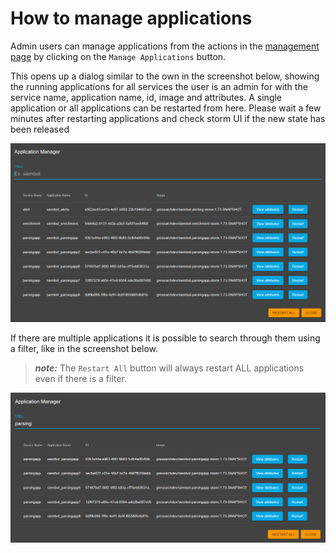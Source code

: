 # How to manage applications
Admin users can manage applications from the actions in the [management page](./how_to_use_the_management_page.md) by clicking on the `Manage Applications` button. 

This opens up a dialog similar to the own in the screenshot below, showing the running applications for all services the user is an admin for with the service name, application name, id, image and attributes. 
A single application or all applications can be restarted from here. Please wait a few minutes after restarting applications and check storm UI if the new state has been released

<img src="../screenshots/applications_manager.png" alt="drawing"/>

If there are multiple applications it is possible to search through them using a filter, like in the screenshot below. 

> **_note:_** The `Restart All` button will always restart ALL applications even if there is a filter.

<img src="../screenshots/applications_manager_filter.png" alt="drawing"/>


